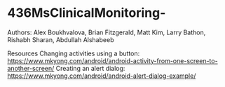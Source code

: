 # 436MsClinicalMonitoring-
Authors: Alex Boukhvalova, Brian Fitzgerald, Matt Kim, Larry Bathon, Rishabh Sharan, Abdullah Alshabeeb

Resources
Changing activities using a button:
https://www.mkyong.com/android/android-activity-from-one-screen-to-another-screen/
Creating an alert dialog:
https://www.mkyong.com/android/android-alert-dialog-example/
